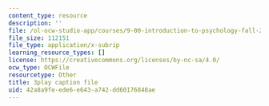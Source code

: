 ```yaml
---
content_type: resource
description: ''
file: /ol-ocw-studio-app/courses/9-00-introduction-to-psychology-fall-2004/42a8a9feede6e643a742dd60176848ae_10507.srt
file_size: 112151
file_type: application/x-subrip
learning_resource_types: []
license: https://creativecommons.org/licenses/by-nc-sa/4.0/
ocw_type: OCWFile
resourcetype: Other
title: 3play caption file
uid: 42a8a9fe-ede6-e643-a742-dd60176848ae
---
```


